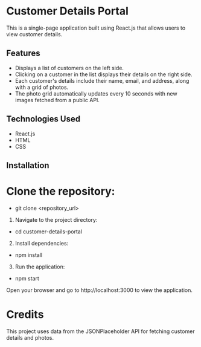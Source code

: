 # Customer Details Portal

This is a single-page application built using React.js that allows users to view customer details.

## Features

- Displays a list of customers on the left side.
- Clicking on a customer in the list displays their details on the right side.
- Each customer's details include their name, email, and address, along with a grid of photos.
- The photo grid automatically updates every 10 seconds with new images fetched from a public API.

## Technologies Used

- React.js
- HTML
- CSS

## Installation

# Clone the repository:

- git clone <repository_url>

1. Navigate to the project directory:

- cd customer-details-portal

2. Install dependencies:

- npm install

3. Run the application:

- npm start

Open your browser and go to http://localhost:3000 to view the application.

# Credits

This project uses data from the JSONPlaceholder API for fetching customer details and photos.